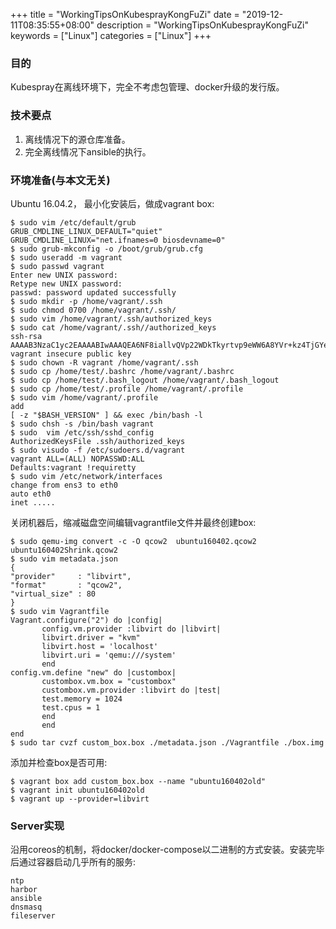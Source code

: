 +++
title = "WorkingTipsOnKubesprayKongFuZi"
date = "2019-12-11T08:35:55+08:00"
description = "WorkingTipsOnKubesprayKongFuZi"
keywords = ["Linux"]
categories = ["Linux"]
+++
### 目的
Kubespray在离线环境下，完全不考虑包管理、docker升级的发行版。    
### 技术要点
1. 离线情况下的源仓库准备。    
2. 完全离线情况下ansible的执行。   

### 环境准备(与本文无关)
Ubuntu 16.04.2， 最小化安装后，做成vagrant box:      

```
$ sudo vim /etc/default/grub
GRUB_CMDLINE_LINUX_DEFAULT="quiet"
GRUB_CMDLINE_LINUX="net.ifnames=0 biosdevname=0"
$ sudo grub-mkconfig -o /boot/grub/grub.cfg
$ sudo useradd -m vagrant
$ sudo passwd vagrant
Enter new UNIX password:
Retype new UNIX password:
passwd: password updated successfully
$ sudo mkdir -p /home/vagrant/.ssh
$ sudo chmod 0700 /home/vagrant/.ssh/
$ sudo vim /home/vagrant/.ssh/authorized_keys
$ sudo cat /home/vagrant/.ssh//authorized_keys
ssh-rsa AAAAB3NzaC1yc2EAAAABIwAAAQEA6NF8iallvQVp22WDkTkyrtvp9eWW6A8YVr+kz4TjGYe7gHzIw+niNltGEFHzD8+v1I2YJ6oXevct1YeS0o9HZyN1Q9qgCgzUFtdOKLv6IedplqoPkcmF0aYet2PkEDo3MlTBckFXPITAMzF8dJSIFo9D8HfdOV0IAdx4O7PtixWKn5y2hMNG0zQPyUecp4pzC6kivAIhyfHilFR61RGL+GPXQ2MWZWFYbAGjyiYJnAmCP3NOTd0jMZEnDkbUvxhMmBYSdETk1rRgm+R4LOzFUGaHqHDLKLX+FIPKcF96hrucXzcWyLbIbEgE98OHlnVYCzRdK8jlqm8tehUc9c9WhQ== vagrant insecure public key
$ sudo chown -R vagrant /home/vagrant/.ssh
$ sudo cp /home/test/.bashrc /home/vagrant/.bashrc 
$ sudo cp /home/test/.bash_logout /home/vagrant/.bash_logout
$ sudo cp /home/test/.profile /home/vagrant/.profile
$ sudo vim /home/vagrant/.profile 
add
[ -z "$BASH_VERSION" ] && exec /bin/bash -l
$ sudo chsh -s /bin/bash vagrant
$ sudo  vim /etc/ssh/sshd_config 
AuthorizedKeysFile .ssh/authorized_keys
$ sudo visudo -f /etc/sudoers.d/vagrant
vagrant ALL=(ALL) NOPASSWD:ALL
Defaults:vagrant !requiretty
$ sudo vim /etc/network/interfaces
change from ens3 to eth0
auto eth0
inet .....
```
关闭机器后，缩减磁盘空间编辑vagrantfile文件并最终创建box:     

```
$ sudo qemu-img convert -c -O qcow2  ubuntu160402.qcow2 ubuntu160402Shrink.qcow2
$ sudo vim metadata.json
{
"provider"     : "libvirt",
"format"       : "qcow2",
"virtual_size" : 80
}
$ sudo vim Vagrantfile
Vagrant.configure("2") do |config|
       config.vm.provider :libvirt do |libvirt|
       libvirt.driver = "kvm"
       libvirt.host = 'localhost'
       libvirt.uri = 'qemu:///system'
       end
config.vm.define "new" do |custombox|
       custombox.vm.box = "custombox"
       custombox.vm.provider :libvirt do |test|
       test.memory = 1024
       test.cpus = 1
       end
       end
end
$ sudo tar cvzf custom_box.box ./metadata.json ./Vagrantfile ./box.img
```
添加并检查box是否可用:      

```
$ vagrant box add custom_box.box --name "ubuntu160402old"
$ vagrant init ubuntu160402old
$ vagrant up --provider=libvirt
```
### Server实现
沿用coreos的机制，将docker/docker-compose以二进制的方式安装。安装完毕后通过容器启动几乎所有的服务:    

```
ntp
harbor
ansible
dnsmasq
fileserver
```

